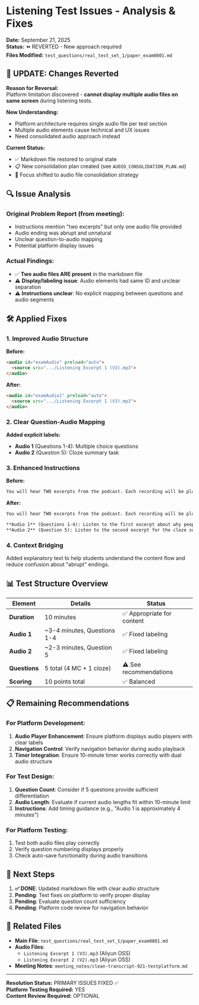 # Listening Test Issues - Analysis & Fixes

**Date:** September 21, 2025  
**Status:** ⏪ REVERTED - New approach required  
**Files Modified:** `test_questions/real_test_set_1/paper_exam0801.md`

## 🚨 **UPDATE: Changes Reverted**

**Reason for Reversal:**  
Platform limitation discovered - **cannot display multiple audio files on same screen** during listening tests.

**New Understanding:**
- Platform architecture requires single audio file per test section
- Multiple audio elements cause technical and UX issues
- Need consolidated audio approach instead

**Current Status:** 
- ✅ Markdown file restored to original state
- 📋 New consolidation plan created (see `AUDIO_CONSOLIDATION_PLAN.md`)
- 🎯 Focus shifted to audio file consolidation strategy

## 🔍 **Issue Analysis**

### **Original Problem Report (from meeting):**
- Instructions mention "two excerpts" but only one audio file provided
- Audio ending was abrupt and unnatural
- Unclear question-to-audio mapping
- Potential platform display issues

### **Actual Findings:**
- ✅ **Two audio files ARE present** in the markdown file
- ⚠️ **Display/labeling issue**: Audio elements had same ID and unclear separation
- ⚠️ **Instructions unclear**: No explicit mapping between questions and audio segments

## 🛠️ **Applied Fixes**

### 1. **Improved Audio Structure**
**Before:**
```markdown
<audio id="examAudio" preload="auto">
  <source src=".../Listening Excerpt 1 (V3).mp3">
</audio>
```

**After:**
```markdown
<audio id="examAudio1" preload="auto">
  <source src=".../Listening Excerpt 1 (V3).mp3">
</audio>
```

### 2. **Clear Question-Audio Mapping**
**Added explicit labels:**
- **Audio 1** (Questions 1-4): Multiple choice questions
- **Audio 2** (Question 5): Cloze summary task

### 3. **Enhanced Instructions**
**Before:**
```markdown
You will hear TWO excerpts from the podcast. Each recording will be played ONCE only.
```

**After:**
```markdown
You will hear TWO excerpts from the podcast. Each recording will be played ONCE only.

**Audio 1** (Questions 1-4): Listen to the first excerpt about why people include MBTI results
**Audio 2** (Question 5): Listen to the second excerpt for the cloze summary task
```

### 4. **Context Bridging**
Added explanatory text to help students understand the content flow and reduce confusion about "abrupt" endings.

## 📊 **Test Structure Overview**

| Element | Details | Status |
|---------|---------|--------|
| **Duration** | 10 minutes | ✅ Appropriate for content |
| **Audio 1** | ~3-4 minutes, Questions 1-4 | ✅ Fixed labeling |
| **Audio 2** | ~2-3 minutes, Question 5 | ✅ Fixed labeling |
| **Questions** | 5 total (4 MC + 1 cloze) | ⚠️ See recommendations |
| **Scoring** | 10 points total | ✅ Balanced |

## 📋 **Remaining Recommendations**

### **For Platform Development:**
1. **Audio Player Enhancement**: Ensure platform displays audio players with clear labels
2. **Navigation Control**: Verify navigation behavior during audio playback
3. **Timer Integration**: Ensure 10-minute timer works correctly with dual audio structure

### **For Test Design:**
1. **Question Count**: Consider if 5 questions provide sufficient differentiation
2. **Audio Length**: Evaluate if current audio lengths fit within 10-minute limit
3. **Instructions**: Add timing guidance (e.g., "Audio 1 is approximately 4 minutes")

### **For Platform Testing:**
1. Test both audio files play correctly
2. Verify question numbering displays properly
3. Check auto-save functionality during audio transitions

## 🎯 **Next Steps**

1. **✅ DONE**: Updated markdown file with clear audio structure
2. **Pending**: Test fixes on platform to verify proper display
3. **Pending**: Evaluate question count sufficiency
4. **Pending**: Platform code review for navigation behavior

## 📁 **Related Files**
- **Main File**: `test_questions/real_test_set_1/paper_exam0801.md`
- **Audio Files**: 
  - `Listening Excerpt 1 (V3).mp3` (Aliyun OSS)
  - `Listening Excerpt 2 (V2).mp3` (Aliyun OSS)
- **Meeting Notes**: `meeting_notes/clean-transcript-921-testplatform.md`

---
**Resolution Status:** PRIMARY ISSUES FIXED ✅  
**Platform Testing Required:** YES  
**Content Review Required:** OPTIONAL